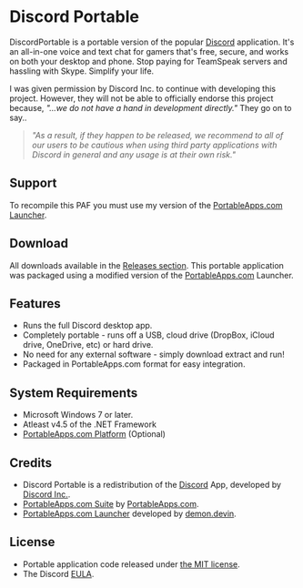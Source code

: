 # Discord Portable
DiscordPortable is a portable version of the popular [Discord](https://discordapp.com/) application. It's an all-in-one voice and text chat for gamers that's free, secure, and works on both your desktop and phone. Stop paying for TeamSpeak servers and hassling with Skype. Simplify your life. 

I was given permission by Discord Inc. to continue with developing this project. However, they will not be able to officially endorse this project because, _"...we do not have a hand in development directly."_ They go on to say..

> _"As a result, if they happen to be released, we recommend to all of our users to be cautious when using third party applications with Discord in general and any usage is at their own risk."_

## Support
To recompile this PAF you must use my version of the [PortableApps.com Launcher][S1].

 [S1]: https://github.com/demondevin/portableapps.comlauncher

## Download
All downloads available in the [Releases section][D1]. This portable application was packaged using a modified version of the [PortableApps.com][D2] Launcher.

 [D1]: https://github.com/demondevin/DiscordPortable/releases/latest
 [D2]: http//portableapps.com/

## Features
* Runs the full Discord desktop app.
* Completely portable - runs off a USB, cloud drive (DropBox, iCloud drive,
  OneDrive, etc) or hard drive.
* No need for any external software - simply download extract and run!
* Packaged in PortableApps.com format for easy integration.

## System Requirements
* Microsoft Windows 7 or later.
* Atleast v4.5 of the .NET Framework
* [PortableApps.com Platform][R1] (Optional)

 [R1]: http://portableapps.com/download

## Credits
* Discord Portable is a redistribution of the
  [Discord][C1] App, developed by [Discord Inc.][C2].
* [PortableApps.com Suite][R1] by [PortableApps.com][D2].
* [PortableApps.com Launcher][S1] developed by [demon.devin][C3].

 [C1]: https://discordapp.com/
 [C2]: https://discordapp.com/company
 [C3]: https://github.com/demondevin

## License

* Portable application code released under [the MIT license][L1].
* The Discord [EULA][L2].

 [L1]: https://raw.githubusercontent.com/demondevin/DiscordPortable/master/LICENSE
 [L2]: https://raw.githubusercontent.com/demondevin/DiscordPortable/master/App/AppInfo/EULA.txt
 
